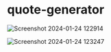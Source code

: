 # quote-generator



![Screenshot 2024-01-24 122914](https://github.com/Hindolch/quote-generator/assets/67415065/05f60d58-f05f-4253-852e-ad0db0183a0e)




![Screenshot 2024-01-24 123247](https://github.com/Hindolch/quote-generator/assets/67415065/fce30759-eeec-45f8-8b3b-8b937be278a3)
